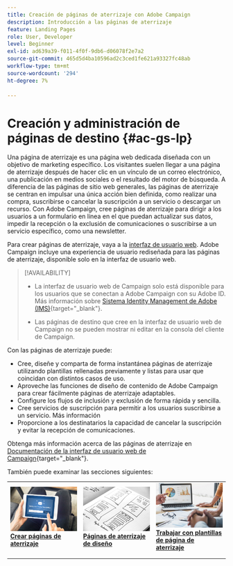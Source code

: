 ```yaml
---
title: Creación de páginas de aterrizaje con Adobe Campaign
description: Introducción a las páginas de aterrizaje
feature: Landing Pages
role: User, Developer
level: Beginner
exl-id: ad639a39-f011-4f0f-9db6-d06078f2e7a2
source-git-commit: 465d5d4ba10596ad2c3ced1fe621a93327fc48ab
workflow-type: tm+mt
source-wordcount: '294'
ht-degree: 7%

---
```


# Creación y administración de páginas de destino {#ac-gs-lp}

Una página de aterrizaje es una página web dedicada diseñada con un objetivo de marketing específico. Los visitantes suelen llegar a una página de aterrizaje después de hacer clic en un vínculo de un correo electrónico, una publicación en medios sociales o el resultado del motor de búsqueda. A diferencia de las páginas de sitio web generales, las páginas de aterrizaje se centran en impulsar una única acción bien definida, como realizar una compra, suscribirse o cancelar la suscripción a un servicio o descargar un recurso. Con Adobe Campaign, cree páginas de aterrizaje para dirigir a los usuarios a un formulario en línea en el que puedan actualizar sus datos, impedir la recepción o la exclusión de comunicaciones o suscribirse a un servicio específico, como una newsletter.

Para crear páginas de aterrizaje, vaya a la [interfaz de usuario web](../start/campaign-ui.md#campaign-web-user-interface-ac-web-ui). Adobe Campaign incluye una experiencia de usuario rediseñada para las páginas de aterrizaje, disponible solo en la interfaz de usuario web.

>[!AVAILABILITY]
>
>* La interfaz de usuario web de Campaign solo está disponible para los usuarios que se conectan a Adobe Campaign con su Adobe ID. Más información sobre [Sistema Identity Management de Adobe (IMS)](https://helpx.adobe.com/es/enterprise/using/identity.html){target="_blank"}.
>
>* Las páginas de destino que cree en la interfaz de usuario web de Campaign no se pueden mostrar ni editar en la consola del cliente de Campaign.
>

Con las páginas de aterrizaje puede:

* Cree, diseñe y comparta de forma instantánea páginas de aterrizaje utilizando plantillas rellenadas previamente y listas para usar que coincidan con distintos casos de uso.
* Aproveche las funciones de diseño de contenido de Adobe Campaign para crear fácilmente páginas de aterrizaje adaptables.
* Configure los flujos de inclusión y exclusión de forma rápida y sencilla.
* Cree servicios de suscripción para permitir a los usuarios suscribirse a un servicio. Más información
* Proporcione a los destinatarios la capacidad de cancelar la suscripción y evitar la recepción de comunicaciones.


Obtenga más información acerca de las páginas de aterrizaje en [Documentación de la interfaz de usuario web de Campaign](https://experienceleague.adobe.com/en/docs/campaign-web/v8/landing-pages/get-started-lp){target="_blank"}.

También puede examinar las secciones siguientes:

<table style="table-layout:fixed"><tr style="border: 0;">
<td>
<a href="https://experienceleague.adobe.com/en/docs/campaign-web/v8/landing-pages/create-lp">
<img alt="Posible cliente" src="assets/do-not-localize/lp-subscription.jpeg">
</a>
<div><a href="https://experienceleague.adobe.com/en/docs/campaign-web/v8/landing-pages/create-lp"><strong>Crear páginas de aterrizaje</strong>
</div>
<p>
</td>
<td>
<a href="https://experienceleague.adobe.com/en/docs/campaign-web/v8/landing-pages/lp-content">
<img alt="Validación" src="assets/do-not-localize//lp-design.jpg">
</a>
<div>
<a href="https://experienceleague.adobe.com/en/docs/campaign-web/v8/landing-pages/lp-content"><strong>Páginas de aterrizaje de diseño</strong></a>
</div>
<p>
</td>
<td>
<a href="https://experienceleague.adobe.com/en/docs/campaign-web/v8/landing-pages/lp-templates">
<img alt="Validación" src="assets/do-not-localize/lp-reporting.jpg">
</a>
<div>
<a href="https://experienceleague.adobe.com/en/docs/campaign-web/v8/landing-pages/lp-templates"><strong>Trabajar con plantillas de página de aterrizaje</strong></a>
</div>
<p>
</td>
</tr></table>
